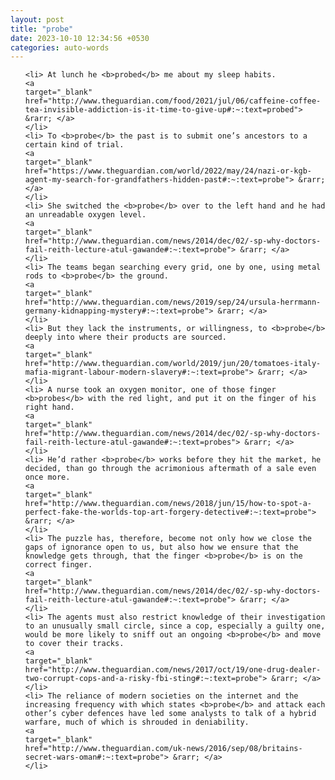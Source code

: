 ```yaml
---
layout: post
title: "probe"
date: 2023-10-10 12:34:56 +0530
categories: auto-words
---
```

<ol>

    <li> At lunch he <b>probed</b> me about my sleep habits.
    <a 
    target="_blank" 
    href="http://www.theguardian.com/food/2021/jul/06/caffeine-coffee-tea-invisible-addiction-is-it-time-to-give-up#:~:text=probed"> &rarr; </a>
    </li>
    <li> To <b>probe</b> the past is to submit one’s ancestors to a certain kind of trial.
    <a 
    target="_blank" 
    href="https://www.theguardian.com/world/2022/may/24/nazi-or-kgb-agent-my-search-for-grandfathers-hidden-past#:~:text=probe"> &rarr; </a>
    </li>
    <li> She switched the <b>probe</b> over to the left hand and he had an unreadable oxygen level.
    <a 
    target="_blank" 
    href="http://www.theguardian.com/news/2014/dec/02/-sp-why-doctors-fail-reith-lecture-atul-gawande#:~:text=probe"> &rarr; </a>
    </li>
    <li> The teams began searching every grid, one by one, using metal rods to <b>probe</b> the ground.
    <a 
    target="_blank" 
    href="http://www.theguardian.com/news/2019/sep/24/ursula-herrmann-germany-kidnapping-mystery#:~:text=probe"> &rarr; </a>
    </li>
    <li> But they lack the instruments, or willingness, to <b>probe</b> deeply into where their products are sourced.
    <a 
    target="_blank" 
    href="http://www.theguardian.com/world/2019/jun/20/tomatoes-italy-mafia-migrant-labour-modern-slavery#:~:text=probe"> &rarr; </a>
    </li>
    <li> A nurse took an oxygen monitor, one of those finger <b>probes</b> with the red light, and put it on the finger of his right hand.
    <a 
    target="_blank" 
    href="http://www.theguardian.com/news/2014/dec/02/-sp-why-doctors-fail-reith-lecture-atul-gawande#:~:text=probes"> &rarr; </a>
    </li>
    <li> He’d rather <b>probe</b> works before they hit the market, he decided, than go through the acrimonious aftermath of a sale even once more.
    <a 
    target="_blank" 
    href="http://www.theguardian.com/news/2018/jun/15/how-to-spot-a-perfect-fake-the-worlds-top-art-forgery-detective#:~:text=probe"> &rarr; </a>
    </li>
    <li> The puzzle has, therefore, become not only how we close the gaps of ignorance open to us, but also how we ensure that the knowledge gets through, that the finger <b>probe</b> is on the correct finger.
    <a 
    target="_blank" 
    href="http://www.theguardian.com/news/2014/dec/02/-sp-why-doctors-fail-reith-lecture-atul-gawande#:~:text=probe"> &rarr; </a>
    </li>
    <li> The agents must also restrict knowledge of their investigation to an unusually small circle, since a cop, especially a guilty one, would be more likely to sniff out an ongoing <b>probe</b> and move to cover their tracks.
    <a 
    target="_blank" 
    href="http://www.theguardian.com/news/2017/oct/19/one-drug-dealer-two-corrupt-cops-and-a-risky-fbi-sting#:~:text=probe"> &rarr; </a>
    </li>
    <li> The reliance of modern societies on the internet and the increasing frequency with which states <b>probe</b> and attack each other’s cyber defences have led some analysts to talk of a hybrid warfare, much of which is shrouded in deniability.
    <a 
    target="_blank" 
    href="http://www.theguardian.com/uk-news/2016/sep/08/britains-secret-wars-oman#:~:text=probe"> &rarr; </a>
    </li>